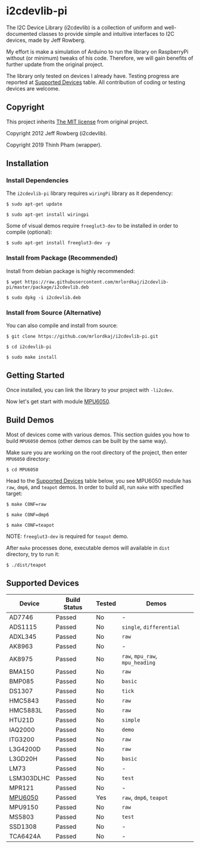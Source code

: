 # i2cdevlib-pi

The I2C Device Library (i2cdevlib) is a collection of uniform and well-documented classes to provide simple
and intuitive interfaces to I2C devices, made by Jeff Rowberg.

My effort is make a simulation of Arduino to run the library on RaspberryPi without (or minimum) tweaks of his code.
Therefore, we will gain benefits of further update from the original project.

The library only tested on devices I already have. Testing progress are reported at [Supported Devices](#supported-devices) table.
All contribution of coding or testing devices are welcome.

## Copyright

This project inherits [The MIT license](LICENSE) from original project.

Copyright 2012 Jeff Rowberg (i2cdevlib).

Copyright 2019 Thinh Pham (wrapper).

## Installation

### Install Dependencies

The `i2cdevlib-pi` library requires `wiringPi` library as it dependency:
```
$ sudo apt-get update

$ sudo apt-get install wiringpi
```

Some of visual demos require `freeglut3-dev` to be installed in order to compile (optional):
```
$ sudo apt-get install freeglut3-dev -y
```

### Install from Package (Recommended)

Install from debian package is highly recommended:
```
$ wget https://raw.githubusercontent.com/mrlordkaj/i2cdevlib-pi/master/package/i2cdevlib.deb

$ sudo dpkg -i i2cdevlib.deb
```

### Install from Source (Alternative)

You can also compile and install from source:
```
$ git clone https://github.com/mrlordkaj/i2cdevlib-pi.git

$ cd i2cdevlib-pi

$ sudo make install
```

## Getting Started

Once installed, you can link the library to your project with `-li2cdev`.

Now let's get start with module [MPU6050](MPU6050).

## Build Demos

Most of devices come with various demos. This section guides you how to build `MPU6050` demos (other demos can be built by the same way).

Make sure you are working on the root directory of the project, then enter `MPU6050` directory:
```
$ cd MPU6050
```

Head to the [Supported Devices](#supported-devices) table below, you see MPU6050 module has `raw`, `dmp6`, and `teapot` demos.
In order to build all, run `make` with specified target:
```
$ make CONF=raw

$ make CONF=dmp6

$ make CONF=teapot
```
NOTE: `freeglut3-dev` is required for `teapot` demo.

After `make` processes done, executable demos will available in `dist` directory, try to run it:
```
$ ./dist/teapot
```

## Supported Devices

| Device | Build Status | Tested | Demos |
| --- | --- | --- | --- |
| AD7746 | Passed | No | - |
| ADS1115 | Passed | No | `single`, `differential` |
| ADXL345 | Passed | No | `raw` |
| AK8963 | Passed | No | - |
| AK8975 | Passed | No | `raw`, `mpu_raw`, `mpu_heading` |
| BMA150 | Passed | No | `raw` |
| BMP085 | Passed | No | `basic` |
| DS1307 | Passed | No | `tick` |
| HMC5843 | Passed | No | `raw` |
| HMC5883L | Passed | No | `raw` |
| HTU21D | Passed | No | `simple` |
| IAQ2000 | Passed | No | `demo` |
| ITG3200 | Passed | No | `raw` |
| L3G4200D | Passed | No | `raw` |
| L3GD20H | Passed | No | `basic` |
| LM73 | Passed | No | - |
| LSM303DLHC | Passed | No | `test` |
| MPR121 | Passed | No | - |
| [MPU6050](MPU6050) | Passed | Yes | `raw`, `dmp6`, `teapot` |
| MPU9150 | Passed | No | `raw` |
| MS5803 | Passed | No | `test` |
| SSD1308 | Passed | No | - |
| TCA6424A | Passed | No | - |
